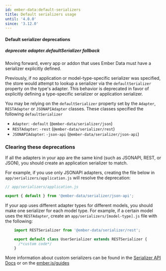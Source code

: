 ```yaml
---
id: ember-data:default-serializers
title: Default serializers usage
until: '4.0.0'
since: '3.12.0'
---
```

#### Default serializer deprecations

##### deprecate adapter.defaultSerializer fallback

Moving forward, every app or addon that uses Ember Data must have a serializer explicitly defined.

Previously, if no application or model-type-specific serializer was specified, the store would attempt to lookup a serializer via the `defaultSerializer` property on the type's adapter. This behavior is deprecated in favor of explicitly defining a type-specific serializer or application serializer.

You may be relying on the `defaultSerializer` property set by the `Adapter`, `RESTAdapter` or `JSONAPIAdapter` classes.
These classes specified the following `defaultSerializer`

- `Adapter`: `-default` (`@ember-data/serializer/json`)
- `RESTAdapter`: `-rest` (`@ember-data/serializer/rest`)
- `JSONAPIAdapter`: `-json-api` (`@ember-data/serializer/json-api`)

### Clearing these deprecations

If all the adapters in your app are the same kind (such as JSONAPI, REST, or JSON), you should create an
application serializer to match.

For example, if you use only JSONAPI adapters, creating the file below in `app/serializers/application.js`
will resolve the deprecation:

```javascript
// app/serializers/application.js

export { default } from '@ember-data/serializer/json-api';
```

If your app uses different adapter types for different models, you should make one serializer for each model type. For example, if a certain model uses the `RESTAdapter`, create an `app/serializers/[model-type].js` file with the following:

```js
    import RESTSerializer from '@ember-data/serializer/rest';

    export default class UserSerializer extends RESTSerializer {
      /*custom code*/
    }
```

More information about custom serializers can be found in the [Serializer API Docs](https://api.emberjs.com/ember-data/release/modules/@ember-data%2Fserializer) or on the [ember.js/guides](https://guides.emberjs.com/release/models/customizing-serializers/#toc_customizing-serializers)
